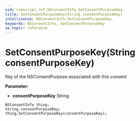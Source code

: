 ```yaml
---
uid: crmscript_ref_NSConsentInfo_SetConsentPurposeKey
title: SetConsentPurposeKey(String consentPurposeKey)
intellisense: NSConsentInfo.SetConsentPurposeKey
keywords: NSConsentInfo, GetConsentPurposeKey
so.topic: reference
---
```


# SetConsentPurposeKey(String consentPurposeKey)

Key of the NSConsentPurpose associated with this consent

**Parameter:** 
* **consentPurposeKey** String

```crmscript
NSConsentInfo thing;
String consentPurposeKey;
thing.SetConsentPurposeKey(consentPurposeKey);
```

